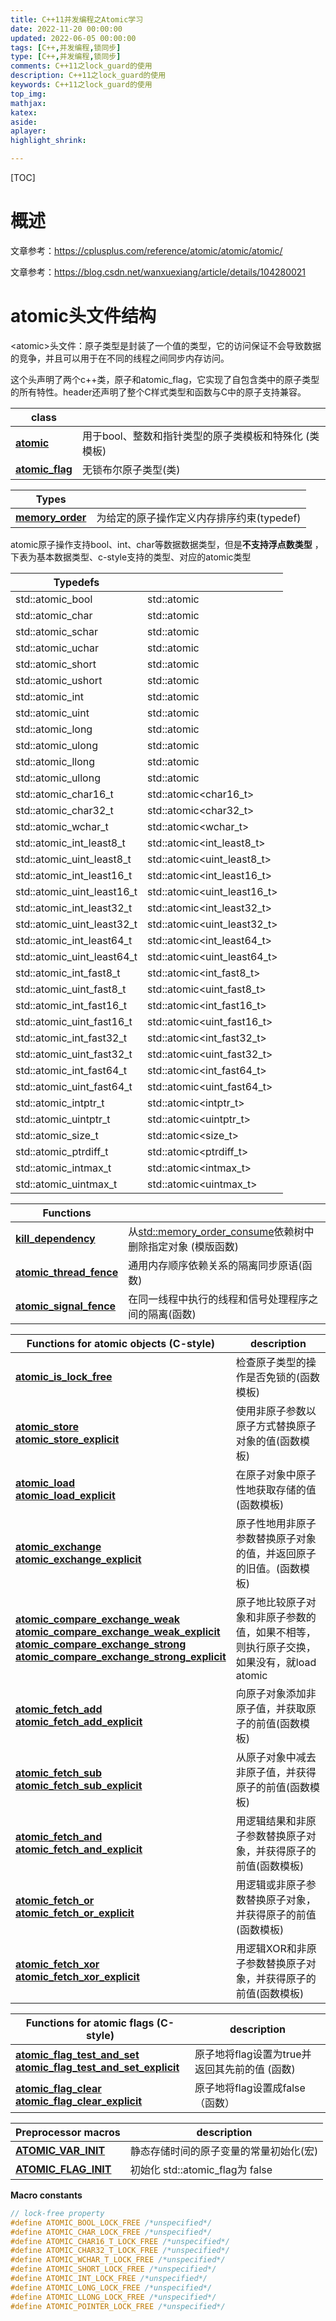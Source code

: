 ```yaml
---
title: C++11并发编程之Atomic学习
date: 2022-11-20 00:00:00
updated: 2022-06-05 00:00:00
tags: [C++,并发编程,锁同步]
type: [C++,并发编程,锁同步]
comments: C++11之lock_guard的使用
description: C++11之lock_guard的使用
keywords: C++11之lock_guard的使用
top_img:
mathjax:
katex:
aside:
aplayer:
highlight_shrink:

---
```


[TOC]

# 概述

文章参考：https://cplusplus.com/reference/atomic/atomic/atomic/

文章参考：https://blog.csdn.net/wanxuexiang/article/details/104280021





# atomic头文件结构

\<atomic>头文件：原子类型是封装了一个值的类型，它的访问保证不会导致数据的竞争，并且可以用于在不同的线程之间同步内存访问。

这个头声明了两个c++类，原子和atomic_flag，它实现了自包含类中的原子类型的所有特性。header还声明了整个C样式类型和函数与C中的原子支持兼容。

| **class**                                                    |                                                       |
| ------------------------------------------------------------ | ----------------------------------------------------- |
| [**atomic**](https://links.jianshu.com/go?to=http%3A%2F%2Fwww.cplusplus.com%2Freference%2Fatomic%2Fatomic%2F) | 用于bool、整数和指针类型的原子类模板和特殊化 (类模板) |
| [**atomic_flag**](https://links.jianshu.com/go?to=http%3A%2F%2Fwww.cplusplus.com%2Freference%2Fatomic%2Fatomic_flag%2F) | 无锁布尔原子类型(类)                                  |

| **Types**                                                    |                                           |
| ------------------------------------------------------------ | ----------------------------------------- |
| [**memory_order**](https://links.jianshu.com/go?to=http%3A%2F%2Fwww.cplusplus.com%2Freference%2Fatomic%2Fmemory_order%2F) | 为给定的原子操作定义内存排序约束(typedef) |



atomic原子操作支持bool、int、char等数据数据类型，但是**不支持浮点数类型** ，下表为基本数据类型、c-style支持的类型、对应的atomic类型

| Typedefs                   |                                 |
| -------------------------- | ------------------------------- |
| std::atomic_bool           | std::atomic<bool>               |
| std::atomic_char           | std::atomic<char>               |
| std::atomic_schar          | std::atomic<signed char>        |
| std::atomic_uchar          | std::atomic<unsigned char>      |
| std::atomic_short          | std::atomic<short>              |
| std::atomic_ushort         | std::atomic<unsigned short>     |
| std::atomic_int            | std::atomic<int>                |
| std::atomic_uint           | std::atomic<unsigned int>       |
| std::atomic_long           | std::atomic<long>               |
| std::atomic_ulong          | std::atomic<unsigned long>      |
| std::atomic_llong          | std::atomic<long long>          |
| std::atomic_ullong         | std::atomic<unsigned long long> |
| std::atomic_char16_t       | std::atomic<char16_t>           |
| std::atomic_char32_t       | std::atomic<char32_t>           |
| std::atomic_wchar_t        | std::atomic<wchar_t>            |
| std::atomic_int_least8_t   | std::atomic<int_least8_t>       |
| std::atomic_uint_least8_t  | std::atomic<uint_least8_t>      |
| std::atomic_int_least16_t  | std::atomic<int_least16_t>      |
| std::atomic_uint_least16_t | std::atomic<uint_least16_t>     |
| std::atomic_int_least32_t  | std::atomic<int_least32_t>      |
| std::atomic_uint_least32_t | std::atomic<uint_least32_t>     |
| std::atomic_int_least64_t  | std::atomic<int_least64_t>      |
| std::atomic_uint_least64_t | std::atomic<uint_least64_t>     |
| std::atomic_int_fast8_t    | std::atomic<int_fast8_t>        |
| std::atomic_uint_fast8_t   | std::atomic<uint_fast8_t>       |
| std::atomic_int_fast16_t   | std::atomic<int_fast16_t>       |
| std::atomic_uint_fast16_t  | std::atomic<uint_fast16_t>      |
| std::atomic_int_fast32_t   | std::atomic<int_fast32_t>       |
| std::atomic_uint_fast32_t  | std::atomic<uint_fast32_t>      |
| std::atomic_int_fast64_t   | std::atomic<int_fast64_t>       |
| std::atomic_uint_fast64_t  | std::atomic<uint_fast64_t>      |
| std::atomic_intptr_t       | std::atomic<intptr_t>           |
| std::atomic_uintptr_t      | std::atomic<uintptr_t>          |
| std::atomic_size_t         | std::atomic<size_t>             |
| std::atomic_ptrdiff_t      | std::atomic<ptrdiff_t>          |
| std::atomic_intmax_t       | std::atomic<intmax_t>           |
| std::atomic_uintmax_t      | std::atomic<uintmax_t>          |

| **Functions**                                                |                                                              |
| ------------------------------------------------------------ | ------------------------------------------------------------ |
| [**kill_dependency**](https://links.jianshu.com/go?to=http%3A%2F%2Fwww.cplusplus.com%2Freference%2Fatomic%2Fkill_dependency%2F) | 从[std::memory_order_consume](https://links.jianshu.com/go?to=http%3A%2F%2Fen.cppreference.com%2Fw%2Fcpp%2Fatomic%2Fmemory_order)依赖树中删除指定对象 (模版函数) |
| [**atomic_thread_fence**](https://links.jianshu.com/go?to=http%3A%2F%2Fwww.cplusplus.com%2Freference%2Fatomic%2Fatomic_thread_fence%2F) | 通用内存顺序依赖关系的隔离同步原语(函数)                     |
| [**atomic_signal_fence**](https://links.jianshu.com/go?to=http%3A%2F%2Fwww.cplusplus.com%2Freference%2Fatomic%2Fatomic_signal_fence%2F) | 在同一线程中执行的线程和信号处理程序之间的隔离(函数)         |

| **Functions for atomic objects (C-style)**                   | description                                                  |
| ------------------------------------------------------------ | ------------------------------------------------------------ |
| [**atomic_is_lock_free**](https://links.jianshu.com/go?to=http%3A%2F%2Fwww.cplusplus.com%2Freference%2Fatomic%2Fatomic_is_lock_free%2F) | 检查原子类型的操作是否免锁的(函数模板)                       |
| [**atomic_store**](https://links.jianshu.com/go?to=http%3A%2F%2Fwww.cplusplus.com%2Freference%2Fatomic%2Fatomic_store%2F)  </br>  [**atomic_store_explicit**](https://links.jianshu.com/go?to=http%3A%2F%2Fwww.cplusplus.com%2Freference%2Fatomic%2Fatomic_store_explicit%2F) | 使用非原子参数以原子方式替换原子对象的值(函数模板)           |
| [**atomic_load**](https://links.jianshu.com/go?to=http%3A%2F%2Fwww.cplusplus.com%2Freference%2Fatomic%2Fatomic_load%2F)  </br>  [**atomic_load_explicit**](https://links.jianshu.com/go?to=http%3A%2F%2Fwww.cplusplus.com%2Freference%2Fatomic%2Fatomic_load_explicit%2F) | 在原子对象中原子性地获取存储的值(函数模板)                   |
| [**atomic_exchange**](https://links.jianshu.com/go?to=http%3A%2F%2Fwww.cplusplus.com%2Freference%2Fatomic%2Fatomic_exchange%2F)  </br>  [**atomic_exchange_explicit**](https://links.jianshu.com/go?to=http%3A%2F%2Fwww.cplusplus.com%2Freference%2Fatomic%2Fatomic_exchange_explicit%2F) | 原子性地用非原子参数替换原子对象的值，并返回原子的旧值。(函数模板) |
| [**atomic_compare_exchange_weak**](https://links.jianshu.com/go?to=http%3A%2F%2Fwww.cplusplus.com%2Freference%2Fatomic%2Fatomic_compare_exchange_weak%2F) </br> [**atomic_compare_exchange_weak_explicit**](https://links.jianshu.com/go?to=http%3A%2F%2Fwww.cplusplus.com%2Freference%2Fatomic%2Fatomic_compare_exchange_weak_explicit%2F) </br> [**atomic_compare_exchange_strong**](https://links.jianshu.com/go?to=http%3A%2F%2Fwww.cplusplus.com%2Freference%2Fatomic%2Fatomic_compare_exchange_strong%2F) </br> [**atomic_compare_exchange_strong_explicit**](https://links.jianshu.com/go?to=http%3A%2F%2Fwww.cplusplus.com%2Freference%2Fatomic%2Fatomic_compare_exchange_strong_explicit%2F) | 原子地比较原子对象和非原子参数的值，如果不相等，则执行原子交换，如果没有，就load atomic |
| [**atomic_fetch_add**](https://links.jianshu.com/go?to=http%3A%2F%2Fwww.cplusplus.com%2Freference%2Fatomic%2Fatomic_fetch_add%2F) </br> [**atomic_fetch_add_explicit**](https://links.jianshu.com/go?to=http%3A%2F%2Fwww.cplusplus.com%2Freference%2Fatomic%2Fatomic_fetch_add_explicit%2F) | 向原子对象添加非原子值，并获取原子的前值(函数模板)           |
| [**atomic_fetch_sub**](https://links.jianshu.com/go?to=http%3A%2F%2Fwww.cplusplus.com%2Freference%2Fatomic%2Fatomic_fetch_sub%2F) </br> [**atomic_fetch_sub_explicit**](https://links.jianshu.com/go?to=http%3A%2F%2Fwww.cplusplus.com%2Freference%2Fatomic%2Fatomic_fetch_sub_explicit%2F) | 从原子对象中减去非原子值，并获得原子的前值(函数模板)         |
| [**atomic_fetch_and**](https://links.jianshu.com/go?to=http%3A%2F%2Fwww.cplusplus.com%2Freference%2Fatomic%2Fatomic_fetch_and%2F) </br> [**atomic_fetch_and_explicit**](https://links.jianshu.com/go?to=http%3A%2F%2Fwww.cplusplus.com%2Freference%2Fatomic%2Fatomic_fetch_and_explicit%2F) | 用逻辑结果和非原子参数替换原子对象，并获得原子的前值(函数模板) |
| [**atomic_fetch_or**](https://links.jianshu.com/go?to=http%3A%2F%2Fwww.cplusplus.com%2Freference%2Fatomic%2Fatomic_fetch_or%2F) </br> [**atomic_fetch_or_explicit**](https://links.jianshu.com/go?to=http%3A%2F%2Fwww.cplusplus.com%2Freference%2Fatomic%2Fatomic_fetch_or_explicit%2F) | 用逻辑或非原子参数替换原子对象，并获得原子的前值(函数模板)   |
| [**atomic_fetch_xor**](https://links.jianshu.com/go?to=http%3A%2F%2Fwww.cplusplus.com%2Freference%2Fatomic%2Fatomic_fetch_xor%2F) [**atomic_fetch_xor_explicit**](https://links.jianshu.com/go?to=http%3A%2F%2Fwww.cplusplus.com%2Freference%2Fatomic%2Fatomic_fetch_xor_explicit%2F) | 用逻辑XOR和非原子参数替换原子对象，并获得原子的前值(函数模板) |

| Functions for atomic flags (C-style)                         | description                                   |
| ------------------------------------------------------------ | --------------------------------------------- |
| [**atomic_flag_test_and_set**](https://links.jianshu.com/go?to=http%3A%2F%2Fwww.cplusplus.com%2Freference%2Fatomic%2Fatomic_flag_test_and_set%2F)</br>[**atomic_flag_test_and_set_explicit**](https://links.jianshu.com/go?to=http%3A%2F%2Fwww.cplusplus.com%2Freference%2Fatomic%2Fatomic_flag_test_and_set_explicit%2F) | 原子地将flag设置为true并返回其先前的值 (函数) |
| [**atomic_flag_clear**](https://links.jianshu.com/go?to=http%3A%2F%2Fwww.cplusplus.com%2Freference%2Fatomic%2Fatomic_flag_clear%2F)</br>[**atomic_flag_clear_explicit**](https://links.jianshu.com/go?to=http%3A%2F%2Fwww.cplusplus.com%2Freference%2Fatomic%2Fatomic_flag_clear_explicit%2F) | 原子地将flag设置成false（函数）               |

| Preprocessor macros                                          | description                            |
| ------------------------------------------------------------ | -------------------------------------- |
| [**ATOMIC_VAR_INIT**](https://links.jianshu.com/go?to=http%3A%2F%2Fwww.cplusplus.com%2Freference%2Fatomic%2FATOMIC_VAR_INIT%2F) | 静态存储时间的原子变量的常量初始化(宏) |
| [**ATOMIC_FLAG_INIT**](https://links.jianshu.com/go?to=http%3A%2F%2Fwww.cplusplus.com%2Freference%2Fatomic%2FATOMIC_FLAG_INIT%2F) | 初始化 std::atomic_flag为 false        |









**Macro constants**

```c++
// lock-free property
#define ATOMIC_BOOL_LOCK_FREE /*unspecified*/
#define ATOMIC_CHAR_LOCK_FREE /*unspecified*/
#define ATOMIC_CHAR16_T_LOCK_FREE /*unspecified*/
#define ATOMIC_CHAR32_T_LOCK_FREE /*unspecified*/
#define ATOMIC_WCHAR_T_LOCK_FREE /*unspecified*/
#define ATOMIC_SHORT_LOCK_FREE /*unspecified*/
#define ATOMIC_INT_LOCK_FREE /*unspecified*/
#define ATOMIC_LONG_LOCK_FREE /*unspecified*/
#define ATOMIC_LLONG_LOCK_FREE /*unspecified*/
#define ATOMIC_POINTER_LOCK_FREE /*unspecified*/
```
















